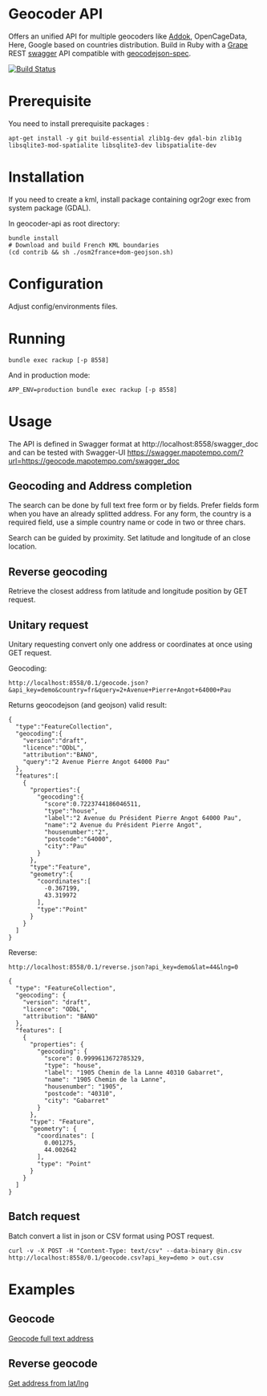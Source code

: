 Geocoder API
============
Offers an unified API for multiple geocoders like [Addok](https://github.com/etalab/addok), OpenCageData, Here, Google based on countries distribution.
Build in Ruby with a [Grape](https://github.com/intridea/grape) REST [swagger](http://swagger.io/) API compatible with [geocodejson-spec](https://github.com/yohanboniface/geocodejson-spec).

[![Build Status](https://travis-ci.org/mapotempo/geocoder-api.svg?branch=master)](https://travis-ci.org/mapotempo/geocoder-api)

Prerequisite
============

You need to install prerequisite packages :

```
apt-get install -y git build-essential zlib1g-dev gdal-bin zlib1g libsqlite3-mod-spatialite libsqlite3-dev libspatialite-dev
```

Installation
============

If you need to create a kml, install package containing ogr2ogr exec from system package (GDAL).

In geocoder-api as root directory:

```
bundle install
# Download and build French KML boundaries
(cd contrib && sh ./osm2france+dom-geojson.sh)
```


Configuration
=============

Adjust config/environments files.


Running
=======

```
bundle exec rackup [-p 8558]
```

And in production mode:
```
APP_ENV=production bundle exec rackup [-p 8558]
```

Usage
=====

The API is defined in Swagger format at
http://localhost:8558/swagger_doc
and can be tested with Swagger-UI
https://swagger.mapotempo.com/?url=https://geocode.mapotempo.com/swagger_doc

Geocoding and Address completion
---------------------------------
The search can be done by full text free form or by fields. Prefer fields form when you have an already splitted address. For any form, the country is a required field, use a simple country name or code in two or three chars.

Search can be guided by proximity. Set latitude and longitude of an close location.

Reverse geocoding
-----------------
Retrieve the closest address from latitude and longitude position by GET request.

Unitary request
---------------
Unitary requesting convert only one address or coordinates at once using GET request.

Geocoding:

```
http://localhost:8558/0.1/geocode.json?&api_key=demo&country=fr&query=2+Avenue+Pierre+Angot+64000+Pau
```

Returns geocodejson (and geojson) valid result:
```
{
  "type":"FeatureCollection",
  "geocoding":{
    "version":"draft",
    "licence":"ODbL",
    "attribution":"BANO",
    "query":"2 Avenue Pierre Angot 64000 Pau"
  },
  "features":[
    {
      "properties":{
        "geocoding":{
          "score":0.7223744186046511,
          "type":"house",
          "label":"2 Avenue du Président Pierre Angot 64000 Pau",
          "name":"2 Avenue du Président Pierre Angot",
          "housenumber":"2",
          "postcode":"64000",
          "city":"Pau"
        }
      },
      "type":"Feature",
      "geometry":{
        "coordinates":[
          -0.367199,
          43.319972
        ],
        "type":"Point"
      }
    }
  ]
}
```


Reverse:
```
http://localhost:8558/0.1/reverse.json?api_key=demo&lat=44&lng=0
```

```
{
  "type": "FeatureCollection",
  "geocoding": {
    "version": "draft",
    "licence": "ODbL",
    "attribution": "BANO"
  },
  "features": [
    {
      "properties": {
        "geocoding": {
          "score": 0.9999613672785329,
          "type": "house",
          "label": "1905 Chemin de la Lanne 40310 Gabarret",
          "name": "1905 Chemin de la Lanne",
          "housenumber": "1905",
          "postcode": "40310",
          "city": "Gabarret"
        }
      },
      "type": "Feature",
      "geometry": {
        "coordinates": [
          0.001275,
          44.002642
        ],
        "type": "Point"
      }
    }
  ]
}
```

Batch request
-------------
Batch convert a list in json or CSV format using POST request.

```
curl -v -X POST -H "Content-Type: text/csv" --data-binary @in.csv http://localhost:8558/0.1/geocode.csv?api_key=demo > out.csv
```

Examples
========

Geocode
-------
[Geocode full text address](http://geocode.mapotempo.com/geocode.html)

Reverse geocode
---------------
[Get address from lat/lng](http://geocode.mapotempo.com/reverse.html)
